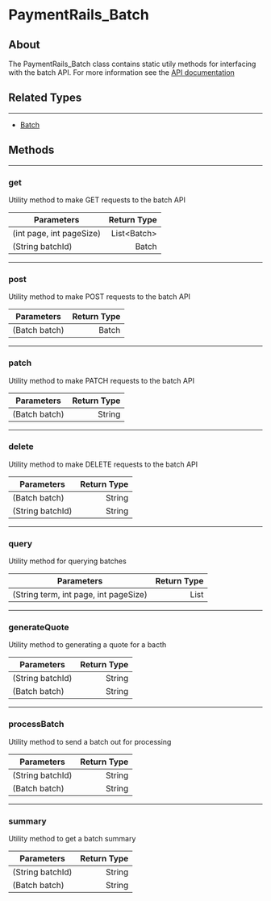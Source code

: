 # PaymentRails_Batch

## About
The PaymentRails_Batch class contains static utily methods for interfacing with the batch API. For more information see the [API documentation](http://docs.paymentrails.com/#payments)

## **Related Types**
---
+ [Batch](types/Batch.md)

## **Methods**
---
### **get**
Utility method to make GET requests to the batch API

Parameters | Return Type
--- | ---:
(int page, int pageSize) | List<Batch\>
(String batchId) | Batch

---
### **post**
Utility method to make POST requests to the batch API

Parameters | Return Type
--- | ---:
(Batch batch) | Batch

---
### **patch**
Utility method to make PATCH requests to the batch API

Parameters | Return Type
--- | ---:
(Batch batch) | String

---
### **delete**
Utility method to make DELETE requests to the batch API

Parameters | Return Type
--- | ---:
(Batch batch) | String
(String batchId) | String

---
### **query**
Utility method for querying batches

Parameters | Return Type
--- | ---:
(String term, int page, int pageSize) | List<Batch>

---
### **generateQuote**
Utility method to generating a quote for a bacth

Parameters | Return Type
--- | ---:
(String batchId) | String
(Batch batch) | String

---
### **processBatch**
Utility method to send a batch out for processing

Parameters | Return Type
--- | ---:
(String batchId) | String
(Batch batch) | String

---
### **summary**
Utility method to get a batch summary

Parameters | Return Type
--- | ---:
(String batchId) | String
(Batch batch) | String
